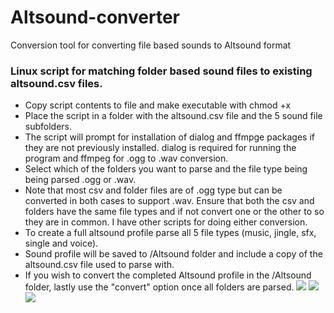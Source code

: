 # Altsound-converter
Conversion tool for converting file based sounds to Altsound format

### Linux script for matching folder based sound files to existing altsound.csv files. ###
- Copy script contents to file and make executable with chmod +x <scriptname>
- Place the script in a folder with the altsound.csv file and the 5 sound file subfolders.
- The script will prompt for installation of dialog and ffmpge packages if they are not previously installed. dialog is required for running the program and ffmpeg for .ogg to .wav conversion.
- Select which of the folders you want to parse and the file type being being parsed .ogg or .wav. 
 - Note that most csv and folder files are of .ogg type but can be converted in both cases to support .wav. Ensure that both the csv and folders have the same file types and if not convert one or the other to so they are in common. I have other scripts for doing either conversion.
- To create a full altsound profile parse all 5 file types (music, jingle, sfx, single and voice).
- Sound profile will be saved to /Altsound folder and include a copy of the altsound.csv file used to parse with.
- If you wish to convert the completed Altsound profile in the /Altsound folder, lastly use the "convert" option once all folders are parsed.
![](https://i.imgur.com/2ZrhaiH.png)
![](https://i.imgur.com/2ZrhaiH.png)
![](https://i.imgur.com/2ZrhaiH.png)
